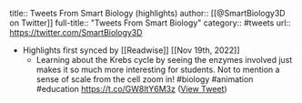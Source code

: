 title:: Tweets From Smart Biology (highlights)
author:: [[@SmartBiology3D on Twitter]]
full-title:: "Tweets From Smart Biology"
category:: #tweets
url:: https://twitter.com/SmartBiology3D

- Highlights first synced by [[Readwise]] [[Nov 19th, 2022]]
	- Learning about the Krebs cycle by seeing the enzymes involved just makes it so much more interesting for students. Not to mention a sense of scale from the cell zoom in! #biology #animation #education https://t.co/GW8ltY6M3z ([View Tweet](https://twitter.com/SmartBiology3D/status/1216390676918697984))